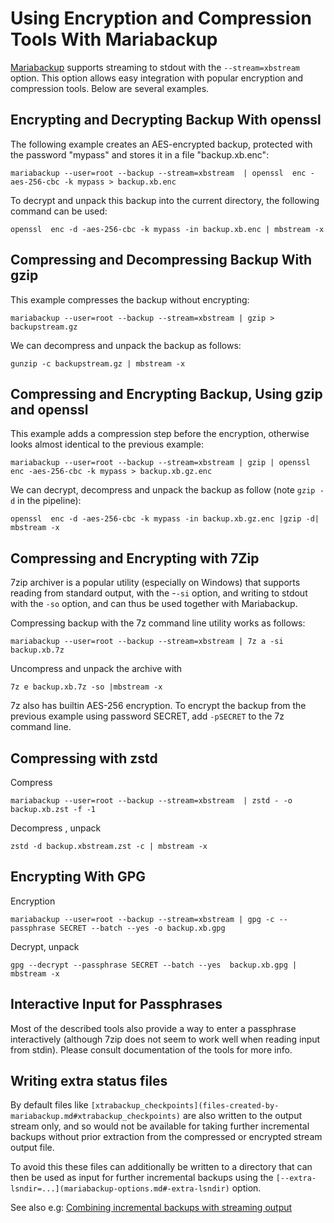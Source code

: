 
# Using Encryption and Compression Tools With Mariabackup

[Mariabackup](mariabackup-and-backup-stage-commands.md) supports streaming to stdout with the `--stream=xbstream` option. This option allows easy integration with popular encryption and compression tools. Below are several examples.


## Encrypting and Decrypting Backup With openssl


The following example creates an AES-encrypted backup, protected with the password "mypass" and stores it in a file "backup.xb.enc":


```
mariabackup --user=root --backup --stream=xbstream  | openssl  enc -aes-256-cbc -k mypass > backup.xb.enc
```

To decrypt and unpack this backup into the current directory, the following command can be used:


```
openssl  enc -d -aes-256-cbc -k mypass -in backup.xb.enc | mbstream -x
```

## Compressing and Decompressing Backup With gzip


This example compresses the backup without encrypting:


```
mariabackup --user=root --backup --stream=xbstream | gzip > backupstream.gz
```

We can decompress and unpack the backup as follows:


```
gunzip -c backupstream.gz | mbstream -x
```

## Compressing and Encrypting Backup, Using gzip and openssl


This example adds a compression step before the encryption, otherwise looks almost identical to the previous example:


```
mariabackup --user=root --backup --stream=xbstream | gzip | openssl  enc -aes-256-cbc -k mypass > backup.xb.gz.enc
```

We can decrypt, decompress and unpack the backup as follow (note `gzip -d` in the pipeline):


```
openssl  enc -d -aes-256-cbc -k mypass -in backup.xb.gz.enc |gzip -d| mbstream -x
```

## Compressing and Encrypting with 7Zip


7zip archiver is a popular utility (especially on Windows) that supports reading from standard output, with the -`-si` option, and writing to stdout with the `-so` option, and can thus be used together with Mariabackup.


Compressing backup with the 7z command line utility works as follows:


```
mariabackup --user=root --backup --stream=xbstream | 7z a -si backup.xb.7z
```

Uncompress and unpack the archive with


```
7z e backup.xb.7z -so |mbstream -x
```

7z also has builtin AES-256 encryption. To encrypt the backup from the previous example using password SECRET, add `-pSECRET` to the 7z command line.


## Compressing with zstd


Compress


```
mariabackup --user=root --backup --stream=xbstream  | zstd - -o backup.xb.zst -f -1
```

Decompress , unpack


```
zstd -d backup.xbstream.zst -c | mbstream -x
```

## Encrypting With GPG


Encryption


```
mariabackup --user=root --backup --stream=xbstream | gpg -c --passphrase SECRET --batch --yes -o backup.xb.gpg
```

Decrypt, unpack


```
gpg --decrypt --passphrase SECRET --batch --yes  backup.xb.gpg | mbstream -x
```

## Interactive Input for Passphrases


Most of the described tools also provide a way to enter a passphrase interactively (although 7zip does not seem to work well when reading input from stdin). Please consult documentation of the tools for more info.


## Writing extra status files


By default files like `[xtrabackup_checkpoints](files-created-by-mariabackup.md#xtrabackup_checkpoints)` are also written to the output stream only, and so would not be available for taking further incremental backups without prior extraction from the compressed or encrypted stream output file.


To avoid this these files can additionally be written to a directory that can then be used as input for further incremental backups using the `[--extra-lsndir=...](mariabackup-options.md#-extra-lsndir)` option.


See also e.g: [Combining incremental backups with streaming output](incremental-backup-and-restore-with-mariabackup.md#combining-with-stream-output)

